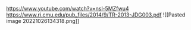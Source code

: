 https://www.youtube.com/watch?v=nsl-5MZfwu4
https://www.ri.cmu.edu/pub_files/2014/9/TR-2013-JDG003.pdf
![[Pasted image 20221026134318.png]]
